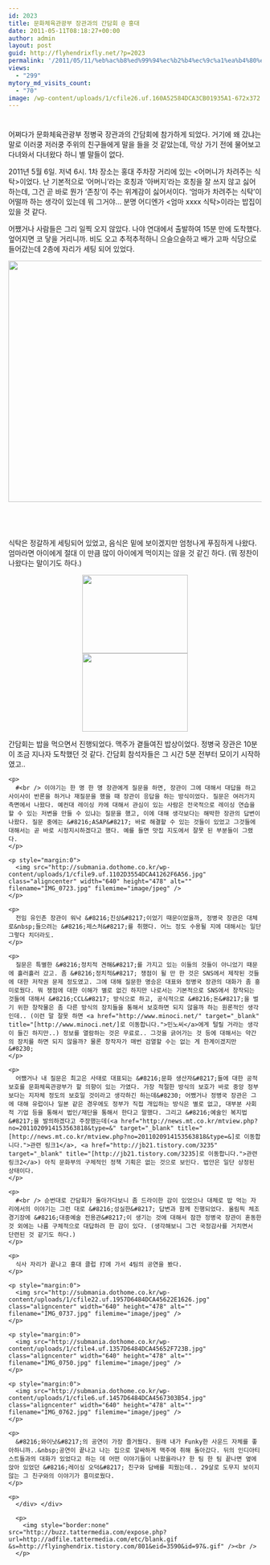 ```yaml
---
id: 2023
title: 문화체육관광부 장관과의 간담회 @ 홍대
date: 2011-05-11T08:18:27+00:00
author: admin
layout: post
guid: http://flyhendrixfly.net/?p=2023
permalink: '/2011/05/11/%eb%ac%b8%ed%99%94%ec%b2%b4%ec%9c%a1%ea%b4%80%ea%b4%91%eb%b6%80-%ec%9e%a5%ea%b4%80%ea%b3%bc%ec%9d%98-%ea%b0%84%eb%8b%b4%ed%9a%8c-%ed%99%8d%eb%8c%80/'
views:
  - "299"
mytory_md_visits_count:
  - "70"
image: /wp-content/uploads/1/cfile26.uf.160A52584DCA3CB01935A1-672x372.jpg
---
```

#
  
어쩌다가 문화체육관광부 정병국 장관과의 간담회에 참가하게 되었다. 거기에 왜 갔냐는 말로 이러쿵 저러쿵 주위의 친구들에게 말을 들을 것 같았는데, 막상 가기 전에 물어보고 다녀와서 다녀왔다 하니 별 말들이 없다.

2011년 5월 6일. 저녁 6시. 1차 장소는 홍대 주차장 거리에 있는 <어머니가 차려주는 식탁>이었다. 난 기본적으로 &#8216;어머니&#8217;라는 호칭과 &#8216;아버지&#8217;라는 호칭을 잘 쓰지 않고 싫어하는데, 그건 곧 바로 뭔가 &#8216;존칭&#8217;이 주는 위계감이 싫어서이다. &#8216;엄마가 차려주는 식탁&#8217;이 어떨까 하는 생각이 있는데 뭐 그거야&#8230; 분명 어디엔가 <엄마 xxxx 식탁>이라는 밥집이 있을 것 같다.

어쨌거나 사람들은 그리 일찍 오지 않았다. 나야 연대에서 출발하여 15분 만에 도착했다. 엎어지면 코 닿을 거리니까. 비도 오고 추적추적하니 으슬으슬하고 배가 고파 식당으로 들어갔는데 2층에 자리가 세팅 되어 있었다.

<p style="margin:0">
  <img src="http://submania.dothome.co.kr/wp-content/uploads/1/cfile26.uf.160A52584DCA3CB01935A1.jpg" class="aligncenter" width="640" height="480" alt="" filename="IMG_0721[1].jpg" filemime="image/jpeg" />
</p>

&nbsp;
  
#
  
식탁은 정갈하게 세팅되어 있었고, 음식은 밑에 보이겠지만 엄청나게 푸짐하게 나왔다. 엄마라면 아이에게 절대 이 만큼 많이 아이에게 먹이지는 않을 것 같긴 하다. (뭐 정찬이 나왔다는 말이기도 하다.)

<div style="text-align: center;">
  <img src="http://submania.dothome.co.kr/wp-content/uploads/1/cfile23.uf.193721544DCA3F863648B3.jpg" class="align" width="210" height="156" alt="" /><br /> <img src="http://submania.dothome.co.kr/wp-content/uploads/1/cfile29.uf.163721544DCA3F99393032.jpg" class="align" width="210" height="156" alt="" /></p> 
  
  <div style="text-align: left;">
    간담회는 밥을 먹으면서 진행되었다. 맥주가 곁들여진 밥상이었다. 정병국 장관은 10분이 조금 지나자 도착했던 것 같다. 간담회 참석자들은 그 시간 5분 전부터 모이기 시작하였고..</p> 
    
    <p>
      #<br /> 이야기는 한 명 한 명 장관에게 질문을 하면, 장관이 그에 대해서 대답을 하고 사이사이 반론을 하거나 재질문을 했을 때 장관이 응답을 하는 방식이었다. 질문은 여러가지 측면에서 나왔다. 예컨대 레이싱 카에 대해서 관심이 있는 사람은 전국적으로 레이싱 연습을 할 수 있는 저변을 만들 수 있냐는 질문을 했고, 이에 대해 생각보다는 해박한 장관의 답변이 나왔다. 질문 중에는 &#8216;ASAP&#8217; 바로 해결할 수 있는 것들이 있었고 그것들에 대해서는 곧 바로 시정지시하겠다고 했다. 예를 들면 맛집 지도에서 잘못 된 부분들이 그랬다.
    </p>
    
    <p style="margin:0">
      <img src="http://submania.dothome.co.kr/wp-content/uploads/1/cfile9.uf.1102D3554DCA41262F6A56.jpg" class="aligncenter" width="640" height="478" alt="" filename="IMG_0723.jpg" filemime="image/jpeg" />
    </p>
    
    <p>
      전임 유인촌 장관이 워낙 &#8216;진상&#8217;이었기 때문이었을까, 정병국 장관은 대체로&nbsp;들으려는 &#8216;제스처&#8217;를 취했다. 어느 정도 수용될 지에 대해서는 일단 그렇다 치더라도.
    </p>
    
    <p>
      질문은 특별한 &#8216;정치적 견해&#8217;를 가지고 있는 이들의 것들이 아니었기 때문에 흘러흘러 갔고. 좀 &#8216;정치적&#8217; 쟁점이 될 만 한 것은 SNS에서 제작된 것들에 대한 저작권 문제 정도였고. 그에 대해 질문한 명승은 대표와 정병국 장관의 대화가 좀 흥미로웠다. 뭐 쟁점에 대한 이해가 별로 없긴 하지만 나로서는 기본적으로 SNS에서 창작되는 것들에 대해서 &#8216;CCL&#8217; 방식으로 하고, 공식적으로 &#8216;돈&#8217;을 벌기 위한 창작물은 좀 다른 방식의 장치들을 통해서 보호하면 되지 않을까 하는 원론적인 생각인데.. (이런 말 잘못 하면 <a href="http://www.minoci.net/" target="_blank" title="[http://www.minoci.net/]로 이동합니다.">민노씨</a>에게 털릴 거라는 생각이 들긴 하지만..) 정보를 열람하는 것은 무료로.. 그것을 긁어가는 것 등에 대해서는 약간의 장치를 하면 되지 않을까? 물론 창작자가 매번 검열할 수는 없는 게 한계이겠지만&#8230;
    </p>
    
    <p>
      어쨌거나 내 질문은 최고은 사태로 대표되는 &#8216;문화 생산자&#8217;들에 대한 공적 보호를 문화체육관광부가 할 의향이 있는 가였다. 가장 적절한 방식의 보호가 바로 중앙 정부 보다는 지자체 정도의 보호일 것이라고 생각하긴 하는데&#8230; 어쨌거나 정병국 장관은 그에 대해 유럽이나 일본 같은 경우에도 정부가 직접 개입하는 방식은 별로 없고, 대부분 사회적 기업 등을 통해서 법인/재단을 통해서 한다고 말했다. 그리고 &#8216;예술인 복지법&#8217;을 발의하겠다고 주장했는데(<a href="http://news.mt.co.kr/mtview.php?no=2011020914153563818&type=&" target="_blank" title="[http://news.mt.co.kr/mtview.php?no=2011020914153563818&type=&]로 이동합니다.">관련 링크1</a>, <a href="http://jb21.tistory.com/3235" target="_blank" title="[http://jb21.tistory.com/3235]로 이동합니다.">관련 링크2</a>) 아직 문화부의 구체적인 정책 기획은 없는 것으로 보인다. 법안은 일단 상정된 상태이다.
    </p>
    
    <p>
      #<br /> 순번대로 간담회가 돌아가다보니 좀 드라이한 감이 있었으나 대체로 밥 먹는 자리에서의 이야기는 그런 대로 &#8216;성실한&#8217; 답변과 함께 진행되었다. 올림픽 체조 경기장에 &#8216;대중예술 전용관&#8217;이 생기는 것에 대해서 잠깐 정병국 장관이 혼동한 것 외에는 나름 구체적으로 대답하려 한 감이 있다. (생각해보니 그건 국정감사를 거치면서 단련된 것 같기도 하다.)
    </p>
    
    <p>
      식사 자리가 끝나고 홍대 클럽 打에 가서 4팀의 공연을 봤다.
    </p>
    
    <p style="margin:0">
      <img src="http://submania.dothome.co.kr/wp-content/uploads/1/cfile22.uf.1957D6484DCA45622E1626.jpg" class="aligncenter" width="640" height="478" alt="" filename="IMG_0737.jpg" filemime="image/jpeg" />
    </p>
    
    <p style="margin:0">
      <img src="http://submania.dothome.co.kr/wp-content/uploads/1/cfile4.uf.1357D6484DCA45652F723B.jpg" class="aligncenter" width="640" height="478" alt="" filename="IMG_0750.jpg" filemime="image/jpeg" />
    </p>
    
    <p style="margin:0">
      <img src="http://submania.dothome.co.kr/wp-content/uploads/1/cfile6.uf.1457D6484DCA4567303B54.jpg" class="aligncenter" width="640" height="478" alt="" filename="IMG_0762.jpg" filemime="image/jpeg" />
    </p>
    
    <p>
      &#8216;와이낫&#8217;의 공연이 가장 즐거웠다. 원래 내가 Funky한 사운드 자체를 좋아하니까..&nbsp;공연이 끝나고 나는 집으로 알싸하게 맥주에 취해 돌아갔다. 뒤의 인디아티스트들과의 대화가 있었다고 하는 데 어떤 이야기들이 나왔을라나? 한 팀 한 팀 끝나면 옆에 앉아 있었던 &#8216;레이싱 오덕&#8217; 친구와 담배를 피웠는데.. 29살로 도무지 보이지 않는 그 친구와의 이야기가 흥미로웠다.
    </p>
    
    <p>
      </div> </div> 
      
      <p>
        <img style="border:none" src="http://buzz.tattermedia.com/expose.php?url=http://adfile.tattermedia.com/etc/blank.gif &s=http://flyinghendrix.tistory.com/801&eid=3590&id=97&.gif" /><br />
      </p>